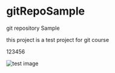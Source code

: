 # gitRepoSample
git repository Sample

this project is a test project for git course

123456

![test image](http://url/to/test.png)

